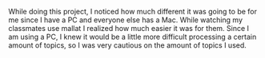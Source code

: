   
While doing this project, I noticed how much different it was going to be for me since I have a PC and everyone else has a Mac. While 
watching my classmates use mallat I realized how much easier it was for them. Since I am using a PC, I knew it would be a little more 
difficult processing a certain amount of topics, so I was very cautious on the amount of topics I used. 
